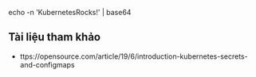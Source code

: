 echo -n 'KubernetesRocks!' | base64

## Tài liệu tham khảo
- ttps://opensource.com/article/19/6/introduction-kubernetes-secrets-and-configmaps
